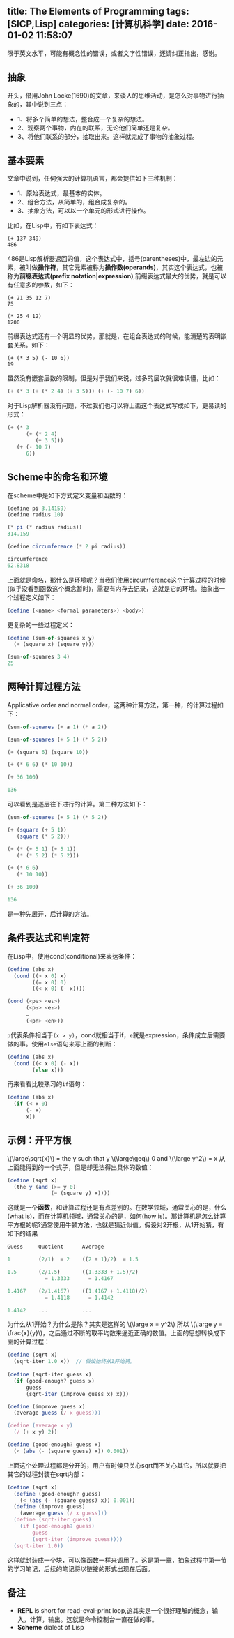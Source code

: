 title: The Elements of Programming
tags: [SICP,Lisp]
categories: [计算机科学]
date: 2016-01-02 11:58:07
---
限于英文水平，可能有概念性的错误，或者文字性错误，还请纠正指出，感谢。
## 抽象
开头，借用John Locke(1690)的文章，来谈人的思维活动，是怎么对事物进行抽象的，其中说到三点：

 - 1、将多个简单的想法，整合成一个复杂的想法。
 - 2、观察两个事物，内在的联系，无论他们简单还是复杂。
 - 3、将他们联系的部分，抽取出来。这样就完成了事物的抽象过程。

<!--more-->
## 基本要素
文章中说到，任何强大的计算机语言，都会提供如下三种机制：

 - 1、原始表达式，最基本的实体。 
 - 2、组合方法，从简单的，组合成复杂的。 
 - 3、抽象方法，可以以一个单元的形式进行操作。

比如，在Lisp中，有如下表达式：
```Lisp
(+ 137 349)
486
```
486是Lisp解析器返回的值，这个表达式中，括号(parentheses)中，最左边的元素，被叫做**操作符**，其它元素被称为**操作数(operands)**，其实这个表达式，也被称为**前缀表达式(prefix notation|expression)**,前缀表达式最大的优势，就是可以有任意多的参数，如下：
```Lisp
(+ 21 35 12 7)
75

(* 25 4 12)
1200
```
前缀表达式还有一个明显的优势，那就是，在组合表达式的时候，能清楚的表明嵌套关系。如下：
```Lisp
(+ (* 3 5) (- 10 6))
19
```
虽然没有嵌套层数的限制，但是对于我们来说，过多的层次就很难读懂，比如：
```javascript
(+ (* 3 (+ (* 2 4) (+ 3 5))) (+ (- 10 7) 6))
```
对于Lisp解析器没有问题，不过我们也可以将上面这个表达式写成如下，更易读的形式：
```javascript
(+ (* 3
      (+ (* 2 4)
         (+ 3 5)))
   (+ (- 10 7)
      6))
```
## Scheme中的命名和环境
在scheme中是如下方式定义变量和函数的：
```javascript
(define pi 3.14159)
(define radius 10)

(* pi (* radius radius))
314.159

(define circumference (* 2 pi radius))

circumference
62.8318
```
上面就是命名，那什么是环境呢？当我们使用circumference这个计算过程的时候(似乎没看到函数这个概念暂时)，需要有内存去记录，这就是它的环境。抽象出一个过程定义如下：
```javascript
(define (<name> <formal parameters>) <body>)
```
更复杂的一些过程定义：
```javascript
(define (sum-of-squares x y)
  (+ (square x) (square y)))

(sum-of-squares 3 4)
25
```
## 两种计算过程方法
Applicative order and normal order，这两种计算方法，第一种，的计算过程如下：
```javascript
(sum-of-squares (+ a 1) (* a 2))

(sum-of-squares (+ 5 1) (* 5 2))

(+ (square 6) (square 10))

(+ (* 6 6) (* 10 10))

(+ 36 100)

136
```
可以看到是逐层往下进行的计算。第二种方法如下：
```javascript
(sum-of-squares (+ 5 1) (* 5 2))

(+ (square (+ 5 1)) 
   (square (* 5 2)))

(+ (* (+ 5 1) (+ 5 1)) 
   (* (* 5 2) (* 5 2)))

(+ (* 6 6) 
   (* 10 10))

(+ 36 100)

136
```
是一种先展开，后计算的方法。
## 条件表达式和判定符
在Lisp中，使用cond(conditional)来表达条件：
```javascript
(define (abs x)
  (cond ((> x 0) x)
        ((= x 0) 0)
        ((< x 0) (- x))))

(cond (<p₁> <e₁>)
      (<p₂> <e₂>)
      …
      (<pn> <en>))
```
`p`代表条件相当于`(x > y)`，cond就相当于if，`e`就是expression，条件成立后需要做的事。使用`else`语句来写上面的判断：
```javascript
(define (abs x)
  (cond ((< x 0) (- x))
        (else x)))
```
再来看看比较熟习的`if`语句：
```javascript
(define (abs x)
  (if (< x 0)
      (- x)
      x))
```
## 示例：开平方根
\\(\large\sqrt{x}\\) = the y such that y  \\(\large\geq\\)  0 and \\(\large y^2\\) = x
从上面能得到的一个式子，但是却无法得出具体的数值：
```javascript
(define (sqrt x)
  (the y (and (>= y 0) 
              (= (square y) x))))
```
这就是一个**函数**，和计算过程还是有点差别的。在数学领域，通常关心的是，什么(what is)，而在计算机领域，通常关心的是，如何(how is)。那计算机是怎么计算平方根的呢?通常使用牛顿方法，也就是猜近似值。假设对2开根，从1开始猜，有如下的结果
```javascript
Guess     Quotient      Average

1         (2/1)  = 2    ((2 + 1)/2)  = 1.5

1.5       (2/1.5)       ((1.3333 + 1.5)/2)
            = 1.3333      = 1.4167

1.4167    (2/1.4167)    ((1.4167 + 1.4118)/2) 
            = 1.4118      = 1.4142  

1.4142    ...           ...
```
为什么从1开始？为什么是除？其实是这样的 \\(\large x = y^2\\) 所以 \\(\large y = \frac{x}{y}\\)，之后通过不断的取平均数来逼近正确的数值。上面的思想转换成下面的计算过程：
```javascript
(define (sqrt x)
  (sqrt-iter 1.0 x))  // 假设始终从1开始猜。
  
(define (sqrt-iter guess x)
  (if (good-enough? guess x)
      guess
      (sqrt-iter (improve guess x) x)))

(define (improve guess x)
  (average guess (/ x guess)))

(define (average x y) 
  (/ (+ x y) 2))

(define (good-enough? guess x)
  (< (abs (- (square guess) x)) 0.001))
```
上面这个处理过程都是分开的，用户有时候只关心sqrt而不关心其它，所以就要把其它的过程封装在sqrt内部：
```javascript
(define (sqrt x)
  (define (good-enough? guess)
    (< (abs (- (square guess) x)) 0.001))
  (define (improve guess)
    (average guess (/ x guess)))
  (define (sqrt-iter guess)
    (if (good-enough? guess)
        guess
        (sqrt-iter (improve guess))))
  (sqrt-iter 1.0))
```
这样就封装成一个块，可以像函数一样来调用了。这是第一章，[抽象过程][Chapter-1]中第一节的学习笔记，后续的笔记将以链接的形式出现在后面。

## 备注

 - **REPL** is short for read-eval-print loop,这其实是一个很好理解的概念，输入，计算，输出。这就是命令控制台一直在做的事。
 - **Scheme** dialect of Lisp

[Chapter-1]:http://sarabander.github.io/sicp/html/Chapter-1.xhtml#Chapter-1
